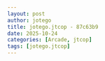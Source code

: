 ```yaml
---
layout: post
author: jotego
title: jotego.jtcop - 87c63b9
date: 2025-10-24
categories: [Arcade, jtcop]
tags: [jotego.jtcop]
---
```


